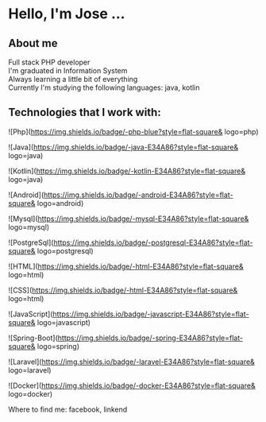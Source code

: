 # Hello, I'm Jose ...

## About me
Full stack PHP developer \
I'm graduated in Information System \
Always learning a little bit of everything \
Currently I'm studying the following languages: java, kotlin


## Technologies that I work with:
![Php](https://img.shields.io/badge/-php-blue?style=flat-square&
logo=php)

![Java](https://img.shields.io/badge/-java-E34A86?style=flat-square&
logo=java)

![Kotlin](https://img.shields.io/badge/-kotlin-E34A86?style=flat-square&
logo=java)

![Android](https://img.shields.io/badge/-android-E34A86?style=flat-square&
logo=android)

![Mysql](https://img.shields.io/badge/-mysql-E34A86?style=flat-square&
logo=mysql)

![PostgreSql](https://img.shields.io/badge/-postgresql-E34A86?style=flat-square&
logo=postgresql)

![HTML](https://img.shields.io/badge/-html-E34A86?style=flat-square&
logo=html)

![CSS](https://img.shields.io/badge/-html-E34A86?style=flat-square&
logo=html)

![JavaScript](https://img.shields.io/badge/-javascript-E34A86?style=flat-square&
logo=javascript)

![Spring-Boot](https://img.shields.io/badge/-spring-E34A86?style=flat-square&
logo=spring)

![Laravel](https://img.shields.io/badge/-laravel-E34A86?style=flat-square&
logo=laravel)

![Docker](https://img.shields.io/badge/-docker-E34A86?style=flat-square&
logo=docker)

Where to find me:
facebook, linkend




